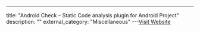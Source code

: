 ---
title: "Android Check – Static Code analysis plugin for Android Project"
description: ""
external_category: "Miscellaneous"
---[Visit Website](https://github.com/noveogroup/android-check)

